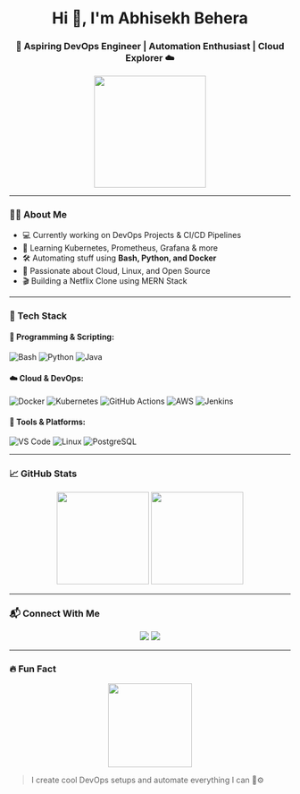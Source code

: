 <h1 align="center">Hi 👋, I'm Abhisekh Behera</h1>
<h3 align="center">🚀 Aspiring DevOps Engineer | Automation Enthusiast | Cloud Explorer ☁️</h3>

<p align="center">
  <img src="https://media.giphy.com/media/xUA7bdpLxQhsSQdyog/giphy.gif" width="200"/>
</p>

---

### 👨‍💻 About Me

- 💻 Currently working on DevOps Projects & CI/CD Pipelines  
- 🌱 Learning Kubernetes, Prometheus, Grafana & more  
- 🛠️ Automating stuff using **Bash, Python, and Docker**  
- 🎯 Passionate about Cloud, Linux, and Open Source  
- 🎬 Building a Netflix Clone using MERN Stack  

---

### 🧰 Tech Stack

#### 🚀 Programming & Scripting:
![Bash](https://img.shields.io/badge/-Bash-4EAA25?style=for-the-badge&logo=gnu-bash&logoColor=white)
![Python](https://img.shields.io/badge/-Python-3776AB?style=for-the-badge&logo=python&logoColor=white)
![Java](https://img.shields.io/badge/-Java-007396?style=for-the-badge&logo=java&logoColor=white)

#### ☁️ Cloud & DevOps:
![Docker](https://img.shields.io/badge/-Docker-2496ED?style=for-the-badge&logo=docker&logoColor=white)
![Kubernetes](https://img.shields.io/badge/-Kubernetes-326CE5?style=for-the-badge&logo=kubernetes&logoColor=white)
![GitHub Actions](https://img.shields.io/badge/-GitHub_Actions-2088FF?style=for-the-badge&logo=github-actions&logoColor=white)
![AWS](https://img.shields.io/badge/-AWS-232F3E?style=for-the-badge&logo=amazon-aws&logoColor=white)
![Jenkins](https://img.shields.io/badge/-Jenkins-D24939?style=for-the-badge&logo=jenkins&logoColor=white)

#### 🧱 Tools & Platforms:
![VS Code](https://img.shields.io/badge/-VSCode-007ACC?style=for-the-badge&logo=visual-studio-code&logoColor=white)
![Linux](https://img.shields.io/badge/-Linux-FCC624?style=for-the-badge&logo=linux&logoColor=black)
![PostgreSQL](https://img.shields.io/badge/-PostgreSQL-4169E1?style=for-the-badge&logo=postgresql&logoColor=white)

---

### 📈 GitHub Stats

<p align="center">
  <img src="https://github-readme-stats.vercel.app/api?username=abhisekh73&show_icons=true&theme=tokyonight" height="165"/>
  <img src="https://github-readme-streak-stats.herokuapp.com?user=abhisekh73&theme=tokyonight&date_format=M%20j%5B%2C%20Y%5D" height="165"/>
</p>

---

### 📬 Connect With Me

<p align="center">
  <a href="mailto:abhisekh.behera2018@gmail.com"><img src="https://img.shields.io/badge/Gmail-D14836?style=for-the-badge&logo=gmail&logoColor=white"></a>
  <a href="https://www.linkedin.com/in/abhishek-behera-1a6103311/?trk=opento_sprofile_pfeditor"><img src="https://img.shields.io/badge/LinkedIn-0A66C2?style=for-the-badge&logo=linkedin&logoColor=white"></a>
</p>

---

### 🔥 Fun Fact

<p align="center">
  <img src="https://media.giphy.com/media/du3J3cXyzhj75IOgvA/giphy.gif" width="150"/>
</p>

> I create cool DevOps setups and automate everything I can 🧠⚙️  
